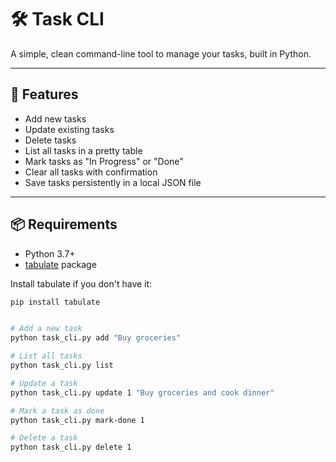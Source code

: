 # 🛠️ Task CLI

A simple, clean command-line tool to manage your tasks, built in Python.

---

## 🚀 Features
- Add new tasks
- Update existing tasks
- Delete tasks
- List all tasks in a pretty table
- Mark tasks as "In Progress" or "Done"
- Clear all tasks with confirmation
- Save tasks persistently in a local JSON file

---

## 📦 Requirements
- Python 3.7+
- [tabulate](https://pypi.org/project/tabulate/) package

Install tabulate if you don't have it:

```bash
pip install tabulate


# Add a new task
python task_cli.py add "Buy groceries"

# List all tasks
python task_cli.py list

# Update a task
python task_cli.py update 1 "Buy groceries and cook dinner"

# Mark a task as done
python task_cli.py mark-done 1

# Delete a task
python task_cli.py delete 1



